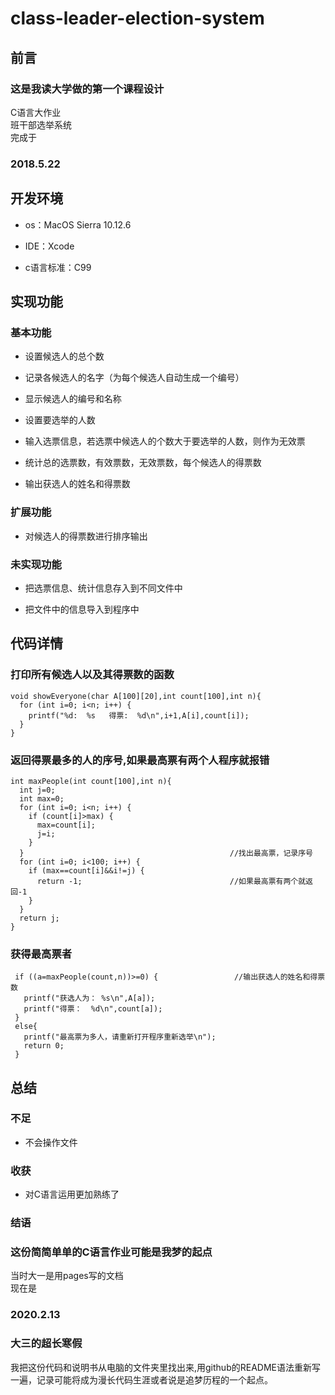 # class-leader-election-system

## 前言
### 这是我读大学做的第一个课程设计
C语言大作业  
班干部选举系统  
完成于
### 2018.5.22

## 开发环境

* os：MacOS Sierra 10.12.6  
- IDE：Xcode  
* c语言标准：C99

## 实现功能

### 基本功能

* 设置候选人的总个数
- 记录各候选人的名字（为每个候选人自动生成一个编号）
* 显示候选人的编号和名称
- 设置要选举的人数
* 输入选票信息，若选票中候选人的个数大于要选举的人数，则作为无效票
- 统计总的选票数，有效票数，无效票数，每个候选人的得票数
* 输出获选人的姓名和得票数

### 扩展功能

* 对候选人的得票数进行排序输出

### 未实现功能

* 把选票信息、统计信息存入到不同文件中
- 把文件中的信息导入到程序中

## 代码详情

### 打印所有候选人以及其得票数的函数

    void showEveryone(char A[100][20],int count[100],int n){
      for (int i=0; i<n; i++) {
        printf("%d:  %s   得票:  %d\n",i+1,A[i],count[i]);
      }
    }
    
### 返回得票最多的人的序号,如果最高票有两个人程序就报错

    int maxPeople(int count[100],int n){                    
      int j=0;
      int max=0;   
      for (int i=0; i<n; i++) {
        if (count[i]>max) {
          max=count[i];
          j=i;
        }
      }                                              //找出最高票，记录序号
      for (int i=0; i<100; i++) {
        if (max==count[i]&&i!=j) {
          return -1;                                 //如果最高票有两个就返回-1
        }
      }
      return j; 
    }
    
### 获得最高票者
 
     if ((a=maxPeople(count,n))>=0) {                 //输出获选人的姓名和得票数
       printf("获选人为： %s\n",A[a]);
       printf("得票：  %d\n",count[a]);
     }
     else{
       printf("最高票为多人，请重新打开程序重新选举\n");
       return 0;
     }

## 总结

### 不足

* 不会操作文件

### 收获

* 对C语言运用更加熟练了

### 结语

### 这份简简单单的C语言作业可能是我梦的起点
 
当时大一是用pages写的文档  
现在是
### 2020.2.13  
### 大三的超长寒假  
我把这份代码和说明书从电脑的文件夹里找出来,用github的README语法重新写一遍，记录可能将成为漫长代码生涯或者说是追梦历程的一个起点。
 
 
